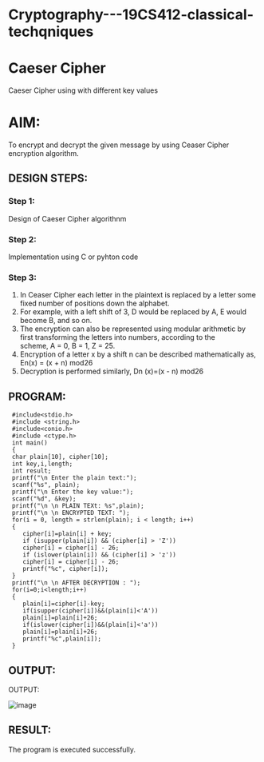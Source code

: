 # Cryptography---19CS412-classical-techqniques
# Caeser Cipher
Caeser Cipher using with different key values

# AIM:

To encrypt and decrypt the given message by using Ceaser Cipher encryption algorithm.

## DESIGN STEPS:

### Step 1:

Design of Caeser Cipher algorithnm 

### Step 2:

Implementation using C or pyhton code

### Step 3:

1.	In Ceaser Cipher each letter in the plaintext is replaced by a letter some fixed number of positions down the alphabet.
2.	For example, with a left shift of 3, D would be replaced by A, E would become B, and so on.
3.	The encryption can also be represented using modular arithmetic by first transforming the letters into numbers, according to the   
    scheme, A = 0, B = 1, Z = 25.
4.	Encryption of a letter x by a shift n can be described mathematically as,
                       En(x) = (x + n) mod26
5.	Decryption is performed similarly,
                       Dn (x)=(x - n) mod26


## PROGRAM:

```
 #include<stdio.h>
 #include <string.h>
 #include<conio.h>
 #include <ctype.h>
 int main()
 {
 char plain[10], cipher[10];
 int key,i,length;
 int result;
 printf("\n Enter the plain text:");
 scanf("%s", plain);
 printf("\n Enter the key value:");
 scanf("%d", &key);
 printf("\n \n PLAIN TEXt: %s",plain);
 printf("\n \n ENCRYPTED TEXT: ");
 for(i = 0, length = strlen(plain); i < length; i++)
 {
    cipher[i]=plain[i] + key;
    if (isupper(plain[i]) && (cipher[i] > 'Z'))
    cipher[i] = cipher[i] - 26;
    if (islower(plain[i]) && (cipher[i] > 'z'))
    cipher[i] = cipher[i] - 26;
    printf("%c", cipher[i]);
 }
 printf("\n \n AFTER DECRYPTION : ");
 for(i=0;i<length;i++)
 {
    plain[i]=cipher[i]-key;
    if(isupper(cipher[i])&&(plain[i]<'A'))
    plain[i]=plain[i]+26;
    if(islower(cipher[i])&&(plain[i]<'a'))
    plain[i]=plain[i]+26;
    printf("%c",plain[i]);
 }
 ```

## OUTPUT:
OUTPUT:

![image](https://github.com/user-attachments/assets/d97ed2c6-67f9-42c1-be9d-654ed32d467f)



## RESULT:
The program is executed successfully.
